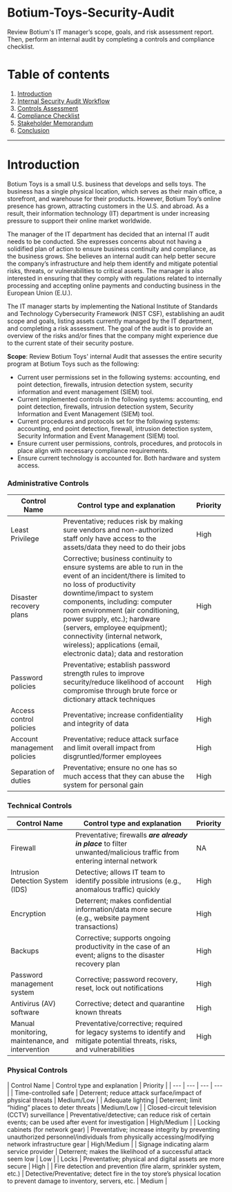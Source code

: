 # Botium-Toys-Security-Audit

Review Botium's IT manager’s scope, goals, and risk assessment report. Then, perform an internal audit by completing a controls and compliance checklist. 

# Table of contents

1. [Introduction](#introduction)
2. [Internal Security Audit Workflow](#workflow)
3. [Controls Assessment](#control-assessment)
4. [Compliance Checklist](#compliance-checklist)
5. [Stakeholder Memorandum](#stakeholder-memo)
6. [Conclusion](#conclusion)

----------
# Introduction <a name="introduction">

Botium Toys is a small U.S. business that develops and sells toys. The business has a single physical location, which serves as their main office, a storefront, and warehouse for their products. However, Botium Toy’s online presence has grown, attracting customers in the U.S. and abroad. As a result, their information technology (IT) department is under increasing pressure to support their online market worldwide. 

The manager of the IT department has decided that an internal IT audit needs to be conducted. She expresses concerns about not having a solidified plan of action to ensure business continuity and compliance, as the business grows. She believes an internal audit can help better secure the company’s infrastructure and help them identify and mitigate potential risks, threats, or vulnerabilities to critical assets. The manager is also interested in ensuring that they comply with regulations related to internally processing and accepting online payments and conducting business in the European Union (E.U.).   

The IT manager starts by implementing the National Institute of Standards and Technology Cybersecurity Framework (NIST CSF), establishing an audit scope and goals, listing assets currently managed by the IT department, and completing a risk assessment. The goal of the audit is to provide an overview of the risks and/or fines that the company might experience due to the current state of their security posture.

**Scope**: Review Botium Toys' internal Audit that assesses the entire security program at Botium Toys such as the following:
- Current user permissions set in the following systems: accounting, end point
    detection, firewalls, intrusion detection system, security information and event
    management (SIEM) tool.
- Current implemented controls in the following systems: accounting, end point
    detection, firewalls, intrusion detection system, Security Information and Event
    Management (SIEM) tool.
- Current procedures and protocols set for the following systems: accounting,
    end point detection, firewall, intrusion detection system, Security Information
    and Event Management (SIEM) tool.
- Ensure current user permissions, controls, procedures, and protocols in place
    align with necessary compliance requirements.
- Ensure current technology is accounted for. Both hardware and system access.


### Administrative Controls 
| Control Name | Control type and explanation | Priority |
| --- | --- | --- |
| Least Privilege | Preventative; reduces risk by making sure vendors and non-authorized staff only have access to the assets/data they need to do their jobs | High |
| Disaster recovery plans | Corrective; business continuity to ensure systems are able to run in the event of an incident/there is limited to no loss of productivity downtime/impact to system components, including: computer room environment (air conditioning, power supply, etc.); hardware (servers, employee equipment); connectivity (internal network, wireless); applications (email, electronic data); data and restoration | High |
| Password policies | Preventative; establish password strength rules to improve security/reduce likelihood of account compromise through brute force or dictionary attack techniques | High |
| Access control policies | Preventative; increase confidentiality and integrity of data | High |
| Account management policies | Preventative; reduce attack surface and limit overall impact from disgruntled/former employees | High |
| Separation of duties | Preventative; ensure no one has so much access that they can abuse the system for personal gain | High |

### Technical Controls 
| Control Name | Control type and explanation | Priority |
| --- | --- | --- |
| Firewall | Preventative; firewalls ***are already in place*** to filter unwanted/malicious traffic from entering internal network | NA |
| Intrusion Detection System (IDS) | Detective; allows IT team to identify possible intrusions (e.g., anomalous traffic) quickly | High |
| Encryption | Deterrent; makes confidential information/data more secure (e.g., website payment transactions) | High |
| Backups | Corrective; supports ongoing productivity in the case of an event; aligns to the disaster recovery plan | High |
| Password management system | Corrective; password recovery, reset, lock out notifications | High |
| Antivirus (AV) software | Corrective; detect and quarantine known threats | High |
| Manual monitoring, maintenance, and intervention | Preventative/corrective; required for legacy systems to identify and mitigate potential threats, risks, and vulnerabilities | High |


### Physical Controls
| Control Name | Control type and explanation | Priority |
| --- | --- | --- | --- |
| Time-controlled safe | Deterrent; reduce attack surface/impact of physical threats | Medium/Low |
| Adequate lighting | Deterrent; limit “hiding” places to deter threats | Medium/Low |
| Closed-circuit television (CCTV) surveillance | Preventative/detective; can reduce risk of certain events; can be used after event for investigation | High/Medium |
| Locking cabinets (for network gear) | Preventative; increase integrity by preventing unauthorized personnel/individuals from physically accessing/modifying network infrastructure gear | High/Medium |
| Signage indicating alarm service provider | Deterrent; makes the likelihood of a successful attack seem low | Low |
| Locks | Preventative; physical and digital assets are more secure | High |
| Fire detection and prevention (fire alarm, sprinkler system, etc.) | Detective/Preventative; detect fire in the toy store’s physical location to prevent damage to inventory, servers, etc. | Medium |
